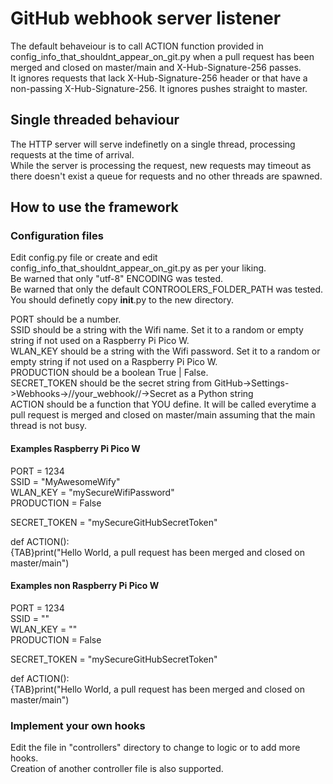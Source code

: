 # GitHub webhook server listener

The default behaveiour is to call ACTION function provided in config_info_that_shouldnt_appear_on_git.py when a pull request has been merged and closed on master/main and X-Hub-Signature-256 passes.  
It ignores requests that lack X-Hub-Signature-256 header or that have a non-passing X-Hub-Signature-256.
It ignores pushes straight to master.

## Single threaded behaviour

The HTTP server will serve indefinetly on a single thread, processing requests at the time of arrival.  
While the server is processing the request, new requests may timeout as there doesn't exist a queue for requests
and no other threads are spawned.

## How to use the framework

### Configuration files

Edit config.py file or create and edit config_info_that_shouldnt_appear_on_git.py as per your liking.  
Be warned that only "utf-8" ENCODING was tested.  
Be warned that only the default CONTROOLERS_FOLDER_PATH was tested. You should definetly copy **init**.py to the new directory.

PORT should be a number.  
SSID should be a string with the Wifi name. Set it to a random or empty string if not used on a Raspberry Pi Pico W.  
WLAN_KEY should be a string with the Wifi password. Set it to a random or empty string if not used on a Raspberry Pi Pico W.  
PRODUCTION should be a boolean True | False.  
SECRET_TOKEN should be the secret string from GitHub->Settings->Webhooks->//your_webhook//->Secret as a Python string  
ACTION should be a function that YOU define. It will be called everytime a pull request is merged and closed on master/main assuming that the main thread is not busy.

#### Examples Raspberry Pi Pico W

PORT = 1234  
SSID = "MyAwesomeWify"  
WLAN_KEY = "mySecureWifiPassword"  
PRODUCTION = False

SECRET_TOKEN = "mySecureGitHubSecretToken"

def ACTION():  
{TAB}print("Hello World, a pull request has been merged and closed on master/main")

#### Examples non Raspberry Pi Pico W

PORT = 1234  
SSID = ""  
WLAN_KEY = ""  
PRODUCTION = False

SECRET_TOKEN = "mySecureGitHubSecretToken"

def ACTION():  
{TAB}print("Hello World, a pull request has been merged and closed on master/main")

### Implement your own hooks

Edit the file in "controllers" directory to change to logic or to add more hooks.  
Creation of another controller file is also supported.
